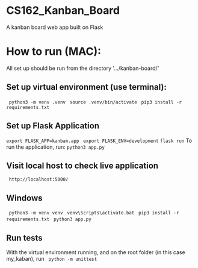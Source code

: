# CS162_Kanban_Board
A kanban board web app built on Flask

# How to run (MAC):
All set up should be run from the directory '.../kanban-board/'

## Set up virtual environment (use terminal):
` python3 -m venv .venv` 
` source .venv/bin/activate` 
` pip3 install -r requirements.txt` 


## Set up Flask Application
`export FLASK_APP=kanban.app`
` export FLASK_ENV=development`
`flask run`
To run the application, run:
`python3 app.py`

## Visit local host to check live application
` http://localhost:5000/` 

## Windows
` python3 -m venv venv` 
` venv\Scripts\activate.bat` 
` pip3 install -r requirements.txt` 
` python3 app.py` 

## Run tests
With the virtual environment running, and on the root folder (in this case my_kaban), run
` python -m unittest` 

